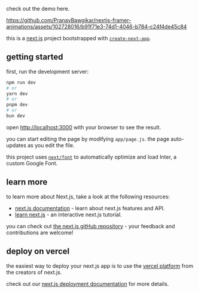 check out the demo here.

https://github.com/PranavBawgikar/nextjs-framer-animations/assets/102728016/b91f71e3-74d1-4046-b784-c24f4de45c84

this is a [next.js](https://nextjs.org/) project bootstrapped with [`create-next-app`](https://github.com/vercel/next.js/tree/canary/packages/create-next-app).

## getting started

first, run the development server:

```bash
npm run dev
# or
yarn dev
# or
pnpm dev
# or
bun dev
```

open [http://localhost:3000](http://localhost:3000) with your browser to see the result.

you can start editing the page by modifying `app/page.js`. the page auto-updates as you edit the file.

this project uses [`next/font`](https://nextjs.org/docs/basic-features/font-optimization) to automatically optimize and load Inter, a custom Google Font.

## learn more

to learn more about Next.js, take a look at the following resources:

- [next.js documentation](https://nextjs.org/docs) - learn about next.js features and API.
- [learn next.js](https://nextjs.org/learn) - an interactive next.js tutorial.

you can check out [the next.js gitHub repository](https://github.com/vercel/next.js/) - your feedback and contributions are welcome!

## deploy on vercel

the easiest way to deploy your next.js app is to use the [vercel platform](https://vercel.com/new?utm_medium=default-template&filter=next.js&utm_source=create-next-app&utm_campaign=create-next-app-readme) from the creators of next.js.

check out our [next.js deployment documentation](https://nextjs.org/docs/deployment) for more details.

